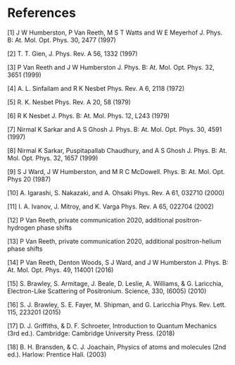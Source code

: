 # References

[1] J W Humberston, P Van Reeth, M S T Watts and W E Meyerhof J. Phys. B: At. Mol. Opt. Phys. 30, 2477 (1997)

[2] T. T. Gien, J. Phys. Rev. A 56, 1332 (1997)

[3] P Van Reeth and J W Humberston J. Phys. B: At. Mol. Opt. Phys. 32, 3651 (1999)

[4] A. L. Sinfailam and R K Nesbet Phys. Rev. A 6, 2118 (1972)

[5] R. K. Nesbet Phys. Rev. A 20, 58 (1979)

[6] R K Nesbet J. Phys. B: At. Mol. Phys. 12, L243 (1979)

[7] Nirmal K Sarkar and A S Ghosh J. Phys. B: At. Mol. Opt. Phys. 30, 4591 (1997)

[8] Nirmal K Sarkar, Puspitapallab Chaudhury, and A S Ghosh J. Phys. B: At. Mol. Opt. Phys. 32, 1657 (1999)

[9] S J Ward, J W Humberston, and M R C McDowell. Phys. B: At. Mol. Opt. Phys 20 (1987)

[10] A. Igarashi, S. Nakazaki, and A. Ohsaki Phys. Rev. A 61, 032710 (2000)

[11] I. A. Ivanov, J. Mitroy, and K. Varga Phys. Rev. A 65, 022704 (2002)

[12] P Van Reeth, private communication 2020, additional positron-hydrogen phase shifts

[13] P Van Reeth, private communication 2020, additional positron-helium phase shifts

[14] P Van Reeth, Denton Woods, S J Ward, and J W Humberston J. Phys. B: At. Mol. Opt. Phys. 49, 114001 (2016)

[15] S. Brawley, S. Armitage, J. Beale, D. Leslie, A. Williams, & G. Laricchia, Electron-Like Scattering of Positronium. Science, 330, (6005) (2010)

[16] S. J. Brawley, S. E. Fayer, M. Shipman, and G. Laricchia Phys. Rev. Lett. 115, 223201 (2015)

[17] D. J. Griffiths, & D. F. Schroeter, Introduction to Quantum Mechanics (3rd ed.). Cambridge: Cambridge University Press. (2018)

[18] B. H. Bransden, & C. J. Joachain, Physics of atoms and molecules (2nd ed.). Harlow: Prentice Hall. (2003)
